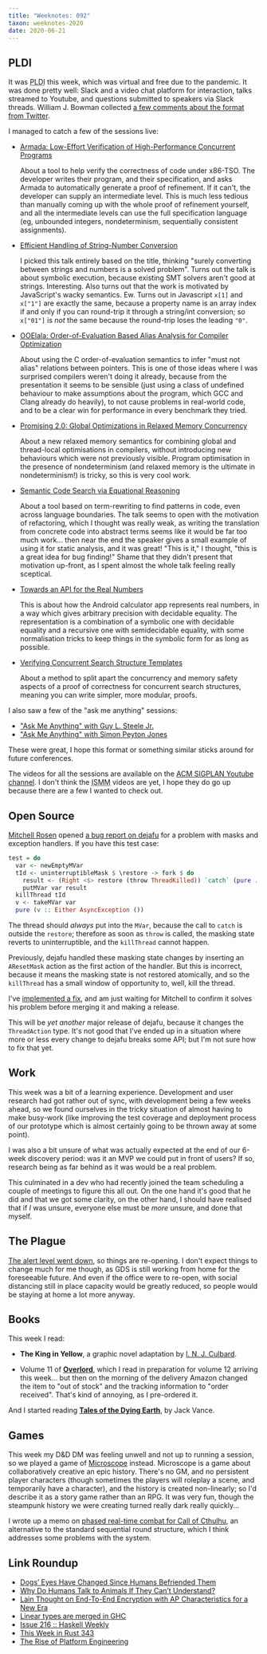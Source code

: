 ```yaml
---
title: "Weeknotes: 092"
taxon: weeknotes-2020
date: 2020-06-21
---
```


## PLDI

It was <abbr title="ACM SIGPLAN Conference on Programming Language Design and Implementation">PLDI</abbr>
this week, which was virtual and free due to the pandemic.  It was
done pretty well: Slack and a video chat platform for interaction,
talks streamed to Youtube, and questions submitted to speakers via
Slack threads.  William J. Bowman collected [a few comments about the
format from Twitter][].

I managed to catch a few of the sessions live:

- [Armada: Low-Effort Verification of High-Performance Concurrent Programs](https://youtu.be/wFSmOxcUcu8?t=22465)

    About a tool to help verify the correctness of code under x86-TSO.
    The developer writes their program, and their specification, and
    asks Armada to automatically generate a proof of refinement.  If
    it can't, the developer can supply an intermediate level.  This is
    much less tedious than manually coming up with the whole proof of
    refinement yourself, and all the intermediate levels can use the
    full specification language (eg, unbounded integers,
    nondeterminism, sequentially consistent assignments).

- [Efficient Handling of String-Number Conversion](https://youtu.be/RJk45mOdN0k?t=3306)

    I picked this talk entirely based on the title, thinking "surely
    converting between strings and numbers is a solved problem".
    Turns out the talk is about symbolic execution, because existing
    SMT solvers aren't good at strings.  Interesting.  Also turns out
    that the work is motivated by JavaScript's wacky semantics.  Ew.
    Turns out in Javascript `x[1]` and `x["1"]` are exactly the same,
    because a property name is an array index if and only if you can
    round-trip it through a string/int conversion; so `x["01"]` is
    *not* the same because the round-trip loses the leading `"0"`.

- [OOElala: Order-of-Evaluation Based Alias Analysis for Compiler Optimization](https://youtu.be/e0A2Qh3eQn8?t=2194)

    About using the C order-of-evaluation semantics to infer "must not
    alias" relations between pointers.  This is one of those ideas
    where I was surprised compilers weren't doing it already, because
    from the presentation it seems to be sensible (just using a class
    of undefined behaviour to make assumptions about the program,
    which GCC and Clang already do heavily), to not cause problems in
    real-world code, and to be a clear win for performance in every
    benchmark they tried.

- [Promising 2.0: Global Optimizations in Relaxed Memory Concurrency](https://youtu.be/AqL-v29fpNc?t=1733)

    About a new relaxed memory semantics for combining global and
    thread-local optimisations in compilers, without introducing new
    behaviours which were not previously visible.  Program
    optimisation in the presence of nondeterminism (and relaxed memory
    is the ultimate in nondeterminism!) is tricky, so this is very
    cool work.

- [Semantic Code Search via Equational Reasoning](https://youtu.be/_lHLe_R8LhI?t=8969)

    About a tool based on term-rewriting to find patterns in code,
    even across language boundaries.  The talk seems to open with the
    motivation of refactoring, which I thought was really weak, as
    writing the translation from concrete code into abstract terms
    seems like it would be far too much work... then near the end the
    speaker gives a small example of using it for static analysis, and
    it was great!  "This is it," I thought, "this is a great idea for
    bug finding!"  Shame that they didn't present that motivation
    up-front, as I spent almost the whole talk feeling really
    sceptical.

- [Towards an API for the Real Numbers](https://youtu.be/RJk45mOdN0k?t=8133)

    This is about how the Android calculator app represents real
    numbers, in a way which gives arbitrary precision with decidable
    equality.  The representation is a combination of a symbolic one
    with decidable equality and a recursive one with semidecidable
    equality, with some normalisation tricks to keep things in the
    symbolic form for as long as possible.

- [Verifying Concurrent Search Structure Templates](https://youtu.be/wFSmOxcUcu8?t=21284)

    About a method to split apart the concurrency and memory safety
    aspects of a proof of correctness for concurrent search
    structures, meaning you can write simpler, more modular, proofs.

I also saw a few of the "ask me anything" sessions:

- ["Ask Me Anything" with Guy L. Steele Jr.](https://youtu.be/hUQKaTH9TMo?t=13320)
- ["Ask Me Anything" with Simon Peyton Jones](https://youtu.be/jGgQmnPH0dQ?t=104)

These were great, I hope this format or something similar sticks
around for future conferences.

The videos for all the sessions are available on the [ACM SIGPLAN
Youtube channel][].  I don't think the <abbr title="ACM SIGPLAN International Symposium on Memory Management">ISMM</abbr>
videos are yet, I hope they do go up because there are a few I wanted
to check out.

[a few comments about the format from Twitter]: https://www.williamjbowman.com/blog/2020/06/19/a-summary-of-discussions-on-virtual-conferences/
[ACM SIGPLAN Youtube channel]: https://www.youtube.com/channel/UCwG9512Wm7jSS6Iqshz4Dpg/videos


## Open Source

[Mitchell Rosen][] opened [a bug report on dejafu][] for a problem
with masks and exception handlers.  If you have this test case:

```haskell
test = do
  var <- newEmptyMVar
  tId <- uninterruptibleMask $ \restore -> fork $ do
    result <- (Right <$> restore (throw ThreadKilled)) `catch` (pure . Left)
    putMVar var result
  killThread tId
  v <- takeMVar var
  pure (v :: Either AsyncException ())
```

The thread should *always* put into the `MVar`, because the call to
`catch` is outside the `restore`; therefore as soon as `throw` is
called, the masking state reverts to uninterruptible, and the
`killThread` cannot happen.

Previously, dejafu handled these masking state changes by inserting an
`AResetMask` action as the first action of the handler.  But this is
incorrect, because it means the masking state is not restored
atomically, and so the `killThread` has a small window of opportunity
to, well, kill the thread.

I've [implemented a fix][], and am just waiting for Mitchell to
confirm it solves his problem before merging it and making a release.

This will be *yet another* major release of dejafu, because it changes
the `ThreadAction` type.  It's not good that I've ended up in a
situation where more or less every change to dejafu breaks some API;
but I'm not sure how to fix that yet.

[Mitchell Rosen]: https://twitter.com/mitchellsalad
[a bug report on dejafu]: https://github.com/barrucadu/dejafu/issues/324
[implemented a fix]: https://github.com/barrucadu/dejafu/pull/325


## Work

This week was a bit of a learning experience.  Development and user
research had got rather out of sync, with development being a few
weeks ahead, so we found ourselves in the tricky situation of almost
having to make busy-work (like improving the test coverage and
deployment process of our prototype which is almost certainly going to
be thrown away at some point).

I was also a bit unsure of what was actually expected at the end of
our 6-week discovery period: was it an MVP we could put in front of
users?  If so, research being as far behind as it was would be a real
problem.

This culminated in a dev who had recently joined the team scheduling a
couple of meetings to figure this all out.  On the one hand it's good
that he did and that we got some clarity, on the other hand, I should
have realised that if *I* was unsure, everyone else must be *more*
unsure, and done that myself.


## The Plague

[The alert level went down][], so things are re-opening.  I don't
expect things to change much for me though, as GDS is still working
from home for the foreseeable future.  And even if the office were to
re-open, with social distancing still in place capacity would be
greatly reduced, so people would be staying at home a lot more anyway.

[The alert level went down]: https://www.bbc.co.uk/news/uk-53106673


## Books

This week I read:

- **The King in Yellow**, a graphic novel adaptation by
  [I. N. J. Culbard][].

- Volume 11 of **[Overlord][]**, which I read in preparation for
  volume 12 arriving this week... but then on the morning of the
  delivery Amazon changed the item to "out of stock" and the tracking
  information to "order received".  That's kind of annoying, as I
  pre-ordered it.

And I started reading **[Tales of the Dying Earth][]**, by Jack Vance.

[I. N. J. Culbard]: https://en.wikipedia.org/wiki/Ian_Culbard
[Overlord]: https://en.wikipedia.org/wiki/Overlord_(novel_series)
[Tales of the Dying Earth]: https://en.wikipedia.org/wiki/Dying_Earth


## Games

This week my D&D DM was feeling unwell and not up to running a
session, so we played a game of [Microscope][] instead.  Microscope is
a game about collaboratively creative an epic history.  There's no GM,
and no persistent player characters (though sometimes the players will
roleplay a scene, and temporarily have a character), and the history
is created non-linearly; so I'd describe it as a story game rather
than an RPG.  It was very fun, though the steampunk history we were
creating turned really dark really quickly...

I wrote up a memo on [phased real-time combat for Call of Cthulhu][],
an alternative to the standard sequential round structure, which I
think addresses some problems with the system.

[Microscope]: http://www.lamemage.com/microscope/
[phased real-time combat for Call of Cthulhu]: phased-realtime-combat-call-of-cthulhu.html

## Link Roundup

- [Dogs’ Eyes Have Changed Since Humans Befriended Them](https://www.theatlantic.com/science/archive/2019/06/domestication-gave-dogs-two-new-eye-muscles/591868/)
- [Why Do Humans Talk to Animals If They Can’t Understand?](https://www.theatlantic.com/health/archive/2017/08/talking-to-pets/537225/)
- [Lain Thought on End-To-End Encryption with AP Characteristics for a New Era](https://blog.soykaf.com/post/encryption/)
- [Linear types are merged in GHC](https://www.tweag.io/blog/2020-06-19-linear-types-merged/)
- [Issue 216 :: Haskell Weekly](https://haskellweekly.news/issue/216.html)
- [This Week in Rust 343](https://this-week-in-rust.org/blog/2020/06/16/this-week-in-rust-343/)
- [The Rise of Platform Engineering](https://softwareengineeringdaily.com/2020/02/13/setting-the-stage-for-platform-engineering/)
